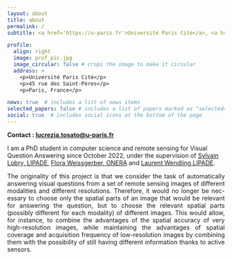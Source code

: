 ```yaml
---
layout: about
title: about
permalink: /
subtitle: <a href='https://u-paris.fr'>Université Paris Cité</a>, <a href='https://www.onera.fr/'>Le Centre Français de Recherche Aérospatiale (ONERA)

profile:
  align: right
  image: prof_pic.jpg
  image_circular: false # crops the image to make it circular
  address: >
    <p>Université Paris Cité</p>
    <p>45 rue des Saint-Pères</p>
    <p>Paris, France</p>

news: true  # includes a list of news items
selected_papers: false # includes a list of papers marked as "selected={true}"
social: true  # includes social icons at the bottom of the page
---
```

**Contact : lucrezia.tosato@u-paris.fr**

I am a PhD student in computer science and remote sensing for Visual Question Answering since October 2022, under the supervision of [Sylvain Lobry, LIPADE](https://www.sylvainlobry.com/), [Flora Weissgerber, ONERA](https://flora.weissgerber.fr/) and [Laurent Wendling,LIPADE](https://scholar.google.com/citations?user=Bsl0MtgAAAAJ&hl=fr).

<p style="text-align: justify"> 
The originality of this project is that we consider the task of automatically answering visual questions from a set of remote sensing images of different modalities and different resolutions. Therefore, it would no longer be nec-essary to choose only the spatial parts of an image that would be relevant for answering the question, but to choose the relevant spatial parts (possibly different for each modality) of different images. This would allow, for instance, to combine the advantages of the spatial accuracy of very high-resolution images, while maintaining the advantages of spatial coverage and acquisition frequency of low-resolution images by combining them with the possibility of still having different information thanks to active sensors.
</p>
